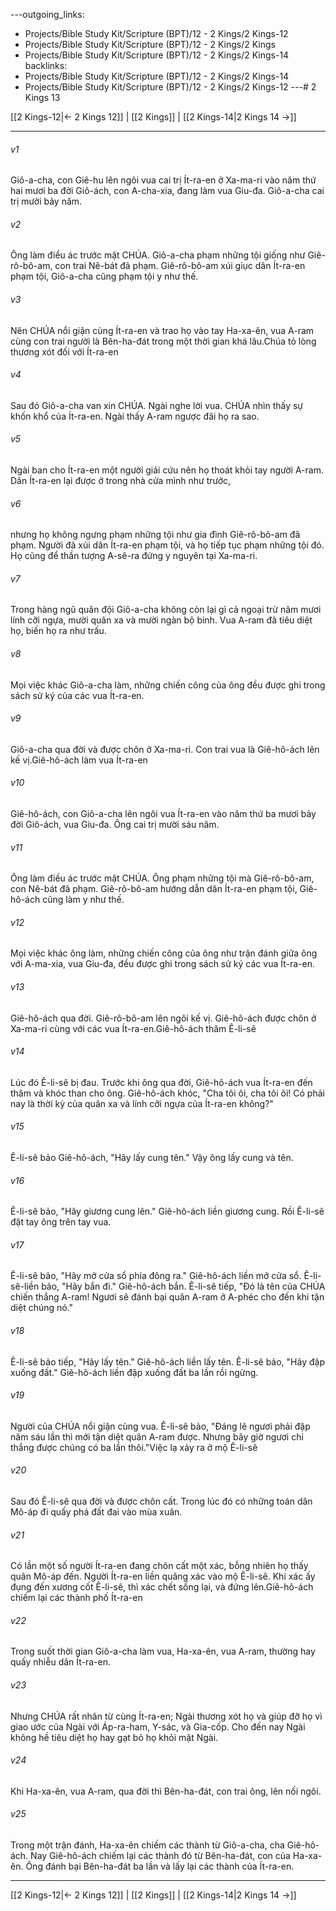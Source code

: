 ---outgoing_links:
  - Projects/Bible Study Kit/Scripture (BPT)/12 - 2 Kings/2 Kings-12
  - Projects/Bible Study Kit/Scripture (BPT)/12 - 2 Kings/2 Kings
  - Projects/Bible Study Kit/Scripture (BPT)/12 - 2 Kings/2 Kings-14
backlinks:
  - Projects/Bible Study Kit/Scripture (BPT)/12 - 2 Kings/2 Kings-14
  - Projects/Bible Study Kit/Scripture (BPT)/12 - 2 Kings/2 Kings-12
---# 2 Kings 13

[[2 Kings-12|← 2 Kings 12]] | [[2 Kings]] | [[2 Kings-14|2 Kings 14 →]]
***



###### v1 
Giô-a-cha, con Giê-hu lên ngôi vua cai trị Ít-ra-en ở Xa-ma-ri vào năm thứ hai mươi ba đời Giô-ách, con A-cha-xia, đang làm vua Giu-đa. Giô-a-cha cai trị mười bảy năm. 

###### v2 
Ông làm điều ác trước mặt CHÚA. Giô-a-cha phạm những tội giống như Giê-rô-bô-am, con trai Nê-bát đã phạm. Giê-rô-bô-am xúi giục dân Ít-ra-en phạm tội, Giô-a-cha cũng phạm tội y như thế. 

###### v3 
Nên CHÚA nổi giận cùng Ít-ra-en và trao họ vào tay Ha-xa-ên, vua A-ram cùng con trai người là Bên-ha-đát trong một thời gian khá lâu.Chúa tỏ lòng thương xót đối với Ít-ra-en 

###### v4 
Sau đó Giô-a-cha van xin CHÚA. Ngài nghe lời vua. CHÚA nhìn thấy sự khốn khổ của Ít-ra-en. Ngài thấy A-ram ngược đãi họ ra sao. 

###### v5 
Ngài ban cho Ít-ra-en một người giải cứu nên họ thoát khỏi tay người A-ram. Dân Ít-ra-en lại được ở trong nhà cửa mình như trước, 

###### v6 
nhưng họ không ngưng phạm những tội như gia đình Giê-rô-bô-am đã phạm. Người đã xúi dân Ít-ra-en phạm tội, và họ tiếp tục phạm những tội đó. Họ cũng để thần tượng A-sê-ra đứng y nguyên tại Xa-ma-ri. 

###### v7 
Trong hàng ngũ quân đội Giô-a-cha không còn lại gì cả ngoại trừ năm mươi lính cỡi ngựa, mười quân xa và mười ngàn bộ binh. Vua A-ram đã tiêu diệt họ, biến họ ra như trấu. 

###### v8 
Mọi việc khác Giô-a-cha làm, những chiến công của ông đều được ghi trong sách sử ký của các vua Ít-ra-en. 

###### v9 
Giô-a-cha qua đời và được chôn ở Xa-ma-ri. Con trai vua là Giê-hô-ách lên kế vị.Giê-hô-ách làm vua Ít-ra-en 

###### v10 
Giê-hô-ách, con Giô-a-cha lên ngôi vua Ít-ra-en vào năm thứ ba mươi bảy đời Giô-ách, vua Giu-đa. Ông cai trị mười sáu năm. 

###### v11 
Ông làm điều ác trước mặt CHÚA. Ông phạm những tội mà Giê-rô-bô-am, con Nê-bát đã phạm. Giê-rô-bô-am hướng dẫn dân Ít-ra-en phạm tội, Giê-hô-ách cũng làm y như thế. 

###### v12 
Mọi việc khác ông làm, những chiến công của ông như trận đánh giữa ông với A-ma-xia, vua Giu-đa, đều được ghi trong sách sử ký các vua Ít-ra-en. 

###### v13 
Giê-hô-ách qua đời. Giê-rô-bô-am lên ngôi kế vị. Giê-hô-ách được chôn ở Xa-ma-ri cùng với các vua Ít-ra-en.Giê-hô-ách thăm Ê-li-sê 

###### v14 
Lúc đó Ê-li-sê bị đau. Trước khi ông qua đời, Giê-hô-ách vua Ít-ra-en đến thăm và khóc than cho ông. Giê-hô-ách khóc, "Cha tôi ôi, cha tôi ôi! Có phải nay là thời kỳ của quân xa và lính cỡi ngựa của Ít-ra-en không?" 

###### v15 
Ê-li-sê bảo Giê-hô-ách, "Hãy lấy cung tên." Vậy ông lấy cung và tên. 

###### v16 
Ê-li-sê bảo, "Hãy giương cung lên." Giê-hô-ách liền giương cung. Rồi Ê-li-sê đặt tay ông trên tay vua. 

###### v17 
Ê-li-sê bảo, "Hãy mở cửa sổ phía đông ra." Giê-hô-ách liền mở cửa sổ. Ê-li-sê-liền bảo, "Hãy bắn đi." Giê-hô-ách bắn. Ê-li-sê tiếp, "Đó là tên của CHÚA chiến thắng A-ram! Ngươi sẽ đánh bại quân A-ram ở A-phéc cho đến khi tận diệt chúng nó." 

###### v18 
Ê-li-sê bảo tiếp, "Hãy lấy tên." Giê-hô-ách liền lấy tên. Ê-li-sê bảo, "Hãy đập xuống đất." Giê-hô-ách liền đập xuống đất ba lần rồi ngừng. 

###### v19 
Người của CHÚA nổi giận cùng vua. Ê-li-sê bảo, "Đáng lẽ ngươi phải đập năm sáu lần thì mới tận diệt quân A-ram được. Nhưng bây giờ ngươi chỉ thắng được chúng có ba lần thôi."Việc lạ xảy ra ở mộ Ê-li-sê 

###### v20 
Sau đó Ê-li-sê qua đời và được chôn cất. Trong lúc đó có những toán dân Mô-áp đi quấy phá đất đai vào mùa xuân. 

###### v21 
Có lần một số người Ít-ra-en đang chôn cất một xác, bỗng nhiên họ thấy quân Mô-áp đến. Người Ít-ra-en liền quăng xác vào mộ Ê-li-sê. Khi xác ấy đụng đến xương cốt Ê-li-sê, thì xác chết sống lại, và đứng lên.Giê-hô-ách chiếm lại các thành phố Ít-ra-en 

###### v22 
Trong suốt thời gian Giô-a-cha làm vua, Ha-xa-ên, vua A-ram, thường hay quấy nhiễu dân Ít-ra-en. 

###### v23 
Nhưng CHÚA rất nhân từ cùng Ít-ra-en; Ngài thương xót họ và giúp đỡ họ vì giao ước của Ngài với Áp-ra-ham, Y-sác, và Gia-cốp. Cho đến nay Ngài không hề tiêu diệt họ hay gạt bỏ họ khỏi mặt Ngài. 

###### v24 
Khi Ha-xa-ên, vua A-ram, qua đời thì Bên-ha-đát, con trai ông, lên nối ngôi. 

###### v25 
Trong một trận đánh, Ha-xa-ên chiếm các thành từ Giô-a-cha, cha Giê-hô-ách. Nay Giê-hô-ách chiếm lại các thành đó từ Bên-ha-đát, con của Ha-xa-ên. Ông đánh bại Bên-ha-đát ba lần và lấy lại các thành của Ít-ra-en.

***
[[2 Kings-12|← 2 Kings 12]] | [[2 Kings]] | [[2 Kings-14|2 Kings 14 →]]
